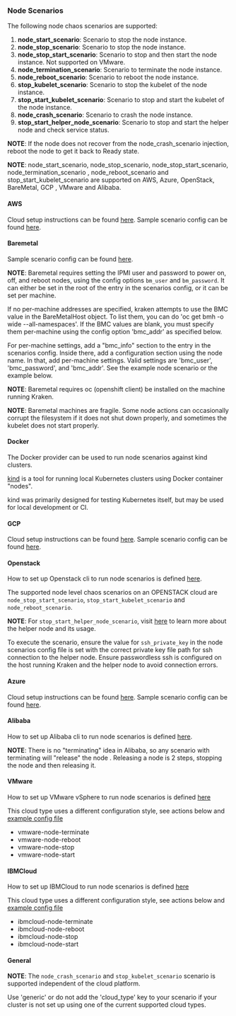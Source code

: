 ### Node Scenarios

The following node chaos scenarios are supported:

1. **node_start_scenario**: Scenario to stop the node instance.
2. **node_stop_scenario**: Scenario to stop the node instance.
3. **node_stop_start_scenario**: Scenario to stop and then start the node instance. Not supported on VMware.
4. **node_termination_scenario**: Scenario to terminate the node instance.
5. **node_reboot_scenario**: Scenario to reboot the node instance.
6. **stop_kubelet_scenario**: Scenario to stop the kubelet of the node instance.
7. **stop_start_kubelet_scenario**: Scenario to stop and start the kubelet of the node instance.
8. **node_crash_scenario**: Scenario to crash the node instance.
9. **stop_start_helper_node_scenario**: Scenario to stop and start the helper node and check service status.


**NOTE**: If the node does not recover from the node_crash_scenario injection, reboot the node to get it back to Ready state.

**NOTE**: node_start_scenario, node_stop_scenario, node_stop_start_scenario, node_termination_scenario
, node_reboot_scenario and stop_start_kubelet_scenario are supported on AWS, Azure, OpenStack, BareMetal, GCP
, VMware and Alibaba.


#### AWS

Cloud setup instructions can be found [here](cloud_setup.md#aws). Sample scenario config can be found [here](https://github.com/krkn-chaos/krkn/blob/main/scenarios/openshift/aws_node_scenarios.yml).



#### Baremetal

Sample scenario config can be found [here](https://github.com/krkn-chaos/krkn/blob/main/scenarios/openshift/baremetal_node_scenarios.yml).

**NOTE**: Baremetal requires setting the IPMI user and password to power on, off, and reboot nodes, using the config options `bm_user` and `bm_password`. It can either be set in the root of the entry in the scenarios config, or it can be set per machine.

If no per-machine addresses are specified, kraken attempts to use the BMC value in the BareMetalHost object. To list them, you can do 'oc get bmh -o wide --all-namespaces'. If the BMC values are blank, you must specify them per-machine using the config option 'bmc_addr' as specified below.

For per-machine settings, add a "bmc_info" section to the entry in the scenarios config. Inside there, add a configuration section using the node name. In that, add per-machine settings. Valid settings are 'bmc_user', 'bmc_password', and 'bmc_addr'.
See the example node scenario or the example below.

**NOTE**: Baremetal requires oc (openshift client) be installed on the machine running Kraken.

**NOTE**: Baremetal machines are fragile. Some node actions can occasionally corrupt the filesystem if it does not shut down properly, and sometimes the kubelet does not start properly.



#### Docker

The Docker provider can be used to run node scenarios against kind clusters.

[kind](https://kind.sigs.k8s.io/) is a tool for running local Kubernetes clusters using Docker container "nodes".

kind was primarily designed for testing Kubernetes itself, but may be used for local development or CI.



#### GCP
Cloud setup instructions can be found [here](cloud_setup.md#gcp). Sample scenario config can be found [here](https://github.com/krkn-chaos/krkn/blob/main/scenarios/openshift/gcp_node_scenarios.yml).


#### Openstack

How to set up Openstack cli to run node scenarios is defined [here](cloud_setup.md#openstack).

The supported node level chaos scenarios on an OPENSTACK cloud are `node_stop_start_scenario`, `stop_start_kubelet_scenario` and `node_reboot_scenario`.

**NOTE**: For `stop_start_helper_node_scenario`,  visit [here](https://github.com/redhat-cop/ocp4-helpernode) to learn more about the helper node and its usage.

To execute the scenario, ensure the value for `ssh_private_key` in the node scenarios config file is set with the correct private key file path for ssh connection to the helper node. Ensure passwordless ssh is configured on the host running Kraken and the helper node to avoid connection errors.



#### Azure

Cloud setup instructions can be found [here](cloud_setup.md#azure). Sample scenario config can be found [here](https://github.com/krkn-chaos/krkn/blob/main/scenarios/openshift/azure_node_scenarios.yml).



#### Alibaba

How to set up Alibaba cli to run node scenarios is defined [here](cloud_setup.md#alibaba).

**NOTE**: There is no "terminating" idea in Alibaba, so any scenario with terminating will "release" the node
. Releasing a node is 2 steps, stopping the node and then releasing it.



#### VMware
How to set up VMware vSphere to run node scenarios is defined [here](cloud_setup.md#vmware)

This cloud type uses a different configuration style, see actions below and [example config file](../scenarios/openshift/vmware_node_scenarios.yml)

- vmware-node-terminate
- vmware-node-reboot
- vmware-node-stop
- vmware-node-start



#### IBMCloud
How to set up IBMCloud to run node scenarios is defined [here](cloud_setup.md#ibmcloud)

This cloud type uses a different configuration style, see actions below and [example config file](../scenarios/openshift/ibmcloud_node_scenarios.yml)

- ibmcloud-node-terminate
- ibmcloud-node-reboot
- ibmcloud-node-stop
- ibmcloud-node-start



#### General

**NOTE**: The `node_crash_scenario` and `stop_kubelet_scenario` scenario is supported independent of the cloud platform.

Use 'generic' or do not add the 'cloud_type' key to your scenario if your cluster is not set up using one of the current supported cloud types.
